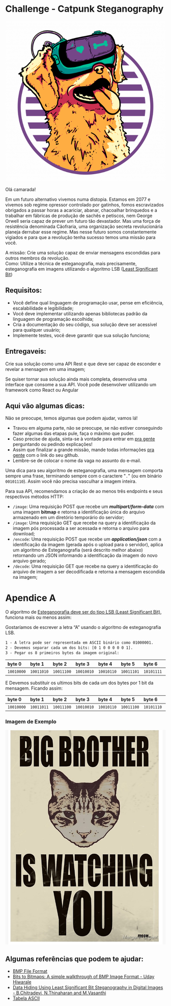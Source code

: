# Challenge - Catpunk Steganography


![Big brother is watching you!](images/cyber_dog.png)

Olá camarada!

Em um futuro alternativo vivemos numa distopia. Estamos em 2077 e vivemos sob regime opressor controlado por gatinhos, fomos escravizados obrigados a passar horas a acariciar, abanar, chacoalhar brinquedos e a trabalhar em fábricas de produção de sachês e petiscos, nem George Orwell seria capaz de prever um futuro tão devastador.
Mas uma força de resistência denominada Cãofraria, uma organização secreta revolucionária planeja derrubar esse regime. Mas nesse futuro somos constantemente vigiados e para que a revolução tenha sucesso temos uma missão para você.

A missão: Crie uma solução capaz de enviar mensagens escondidas para outros membros da revolução.  
Como: Utilize a técnica de esteganografia, mais precisamente, esteganografia em imagens utilizando o algoritmo LSB ([Least Significant Bit](#apendice-a))

## Requisitos:

- Você define qual linguagem de programação usar, pense em eficiência, escalabilidade e legibilidade;
- Você deve implementar utilizando apenas bibliotecas padrão da linguagem de programação escolhida;
- Cria a documentação do seu código, sua solução deve ser acessível para qualquer usuário;
- Implemente testes, você deve garantir que sua solução funciona;


## Entregaveis:

Crie sua solução como uma API Rest e que deve ser capaz de esconder e revelar a mensagem em uma imagem;

Se quiser tornar sua solução ainda mais completa, desenvolva uma interface que consome a sua API. Você pode desenvolver utilizando um framework como React ou Angular


## Aqui vão algumas dicas:

Não se preocupe, temos algumas que podem ajudar, vamos lá!
- Travou em alguma parte, não se preocupe, se não estiver conseguindo fazer algumas das etapas pule, faça o máximo que puder.
- Caso precise de ajuda, sinta-se à vontade para entrar em [pra gente](mailto:time@cromai.com) perguntando ou pedindo explicações!
- Assim que finalizar a grande missão, mande todas informações [pra gente](mailto:time@cromai.com) com o link do seu github. 
- Lembre-se de colocar o nome da vaga no assunto do e-mail.

Uma dica para seu algoritmo de esteganografia, uma mensagem comporta sempre uma frase, terminando sempre com o caractere "`.`" (ou em binário `00101110`). Assim você não precisa vasculhar a imagem inteira.

Para sua API, recomendamos a criação de ao menos três endpoints e seus respectivos métodos HTTP:
- `/image`: Uma requisição POST que recebe um ***multipart/form-data*** com uma imagem **bitmap** e retorna a identificação única do arquivo armazenado em um diretório temporário do servidor;
- `/image`: Uma requisição GET que recebe na query a identificação da imagem pós processada a ser acessada e retorna o arquivo para download;
- `/encode`: Uma requisição POST que recebe um ***application/json*** com a identificação da imagem (gerada após o upload para o servidor), aplica um algoritmo de Esteganografia (será descrito melhor abaixo) retornando um JSON informando a identificação da imagem do novo arquivo gerado;
- `/decode`: Uma requisição GET que recebe na query a identificação do arquivo de imagem a ser decodificada e retorna a mensagem escondida na imagem;

# Apendice A

O algoritmo de [Esteganografia deve ser do tipo LSB (Least Significant Bit)](https://zenodo.org/record/262996/files/Chapter%2017.pdf?download=1), funciona mais ou menos assim:

Gostaríamos de escrever a letra “A” usando o algoritmo de esteganografia LSB.  
```
1 - A letra pode ser representada em ASCII binário como 01000001.  
2 - Devemos separar cada um dos bits: [0 1 0 0 0 0 0 1].  
3 - Pegar os 8 primeiros bytes da imagem original:

``` 

| byte 0 | byte 1 | byte 2 | byte 3 | byte 4 | byte 5 | byte 6 | byte 7 |
| :-- | :-- | :-- | :-- | :-- | :-- | :-- | :-- |
| `10010000` | `10011010` | `10011100` | `10010010` | `10010110` | `10011101` | `10101111` | `10100101` |

E Devemos substituir os ultimos bits de cada um dos bytes por 1 bit da mensagem. Ficando assim:

| byte 0 | byte 1 | byte 2 | byte 3 | byte 4 | byte 5 | byte 6 | byte 7 |
| :-- | :-- | :-- | :-- | :-- | :-- | :-- | :-- |
| `10010000` | `10011011` | `10011100` | `10010010` | `10010110` | `10011100` | `10101110` | `10100101` |


### Imagem de Exemplo
![Big brother is watching you!](images/big_brother_is_watching_u_original.bmp) 

## Algumas referências que podem te ajudar:

- [BMP File Format](https://www.digicamsoft.com/bmp/bmp.html)
- [Bits to Bitmaps: A simple walkthrough of BMP Image Format - Uday Hiwarale](https://medium.com/sysf/bits-to-bitmaps-a-simple-walkthrough-of-bmp-image-format-765dc6857393)
- [Data Hiding Using Least Significant Bit Steganography in Digital Images - B.Chitradevi, N.Thinaharan and M.Vasanthi](https://zenodo.org/record/262996/files/Chapter%2017.pdf?download=1)
- [Tabela ASCII](https://www.ime.usp.br/~kellyrb/mac2166_2015/tabela_ascii.html)
